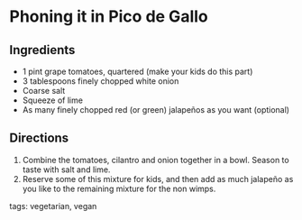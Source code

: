 Phoning it in Pico de Gallo
===========================

## Ingredients

* 1 pint grape tomatoes, quartered (make your kids do this part)
* 3 tablespoons finely chopped white onion
* Coarse salt
* Squeeze of lime
* As many finely chopped red (or green) jalapeños as you want (optional)

## Directions

1. Combine the tomatoes, cilantro and onion together in a bowl. Season to taste with salt and lime.
1. Reserve some of this mixture for kids, and then add as much jalapeño as you like to the remaining mixture for the non wimps.

tags: vegetarian, vegan
